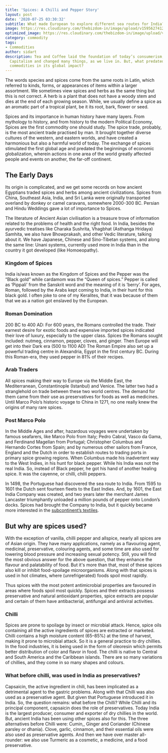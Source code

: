 ```yaml
---
title: 'Spices: A Chilli and Pepper Story'
layout: post
date: '2020-07-25 03:30:32'
subtitle: What made European to explore different sea routes for India?
image: https://res.cloudinary.com/thebizdom-in/image/upload/v1595627412/Spices_vmr8zf.png
optimized_image: https://res.cloudinary.com/thebizdom-in/image/upload/v1595627412/Spices_vmr8zf.png
category: commodity
tags:
- Commodities
author: sidart
description: Tea and Coffee laid the foundation of today’s consumerism, Cotton made
  Capitalism and changed many things, as we live in. But, what predated all these
  commodities in its global impact?
---
```


The words species and spices come from the same roots in Latin,  which referred to kinds, forms, or appearances of items within a larger assortment. We sometimes view spices and herbs as the same thing but this is not correct. A herb is a plant that does not have a woody stem and dies at the end of each growing season. While, we usually define a spice as an aromatic part of a tropical plant, be it its root, bark, flower or seed.

Spices and its importance in human history have many layers. From mythology to history, and from history to the modern Political Economy, Spices are the first commodity one should study.  The spice trade, probably, is the most ancient trade practised by man. 
It brought together diverse cultures of the western, and eastern worlds, and have created a harmonious but also a harmful world of today. The exchange of spices stimulated the first global age and predated the beginnings of economic globalization, wherein actions in one area of the world greatly affected people and events on another, the far-off continent. 

## The Early Days
Its origin is complicated, and we get some records on how ancient Egyptians traded spices and herbs among ancient civilizations. Spices from China, Southeast Asia, India, and Sri Lanka were originally transported overland by donkey or camel caravans, somewhere 2000-300 BC. Persian and Hindu Weddings gave a lot of importance to Spices. 

The literature of Ancient Asian civilisation is a treasure trove of information related to the problems of health and the right food. In India, besides the ayurvedic treatises like Charaka Sushrita, Vhagbhat (Asthanga Hridaya) Samhita, we also have Bhowprakash, and other Vedic literature, talking about it. We have Japanese, Chinese and Sino-Tibetan systems, and along the same line: Unani systems, currently used more in India than in the country it got developed (like Homoeopathy).

### Kingdom of Spices
India is/was known as the Kingdom of Spices and the Pepper was the “Black gold” while cardamom was the “Queen of spices.” Pepper is called as ‘Pippali’ from the Sanskrit word and the meaning of it is ‘berry’.
For ages, Roman, followed by the Arabs kept coming to India, in their hunt for this black gold. I often joke to one of my Keralites, that it was because of them that we as a nation got enslaved by the European.  
### Roman Domination
200 BC to 400 AD: For 600 years, the Romans controlled the trade. Their earnest desire for exotic foods and expensive imported spices indicated their love of luxury, especially to the upper class. Spices the Romans sought included: nutmeg, cinnamon, pepper, cloves, and ginger. Then Europe will get into their Dark era (500 to 1100 AD) The Roman Empire also set up a powerful trading centre in Alexandria, Egypt in the first century BC. During this Roman-era, they used pepper in 81% of their recipes.

### Arab Traders
All spices making their way to Europe via the Middle East, the Mediterranean, Constantinople (Istanbul) and Venice. The latter two had a stranglehold on trade between these two world centres. The demand for them came from their use as preservatives for foods as well as medicines. Until Marco Polo’s historic voyage to China in 1271, no one really knew the origins of many rare spices.
### Post Marco Polo
In the Middle Ages and after, hazardous voyages were undertaken by famous seafarers, like Marco Polo from Italy; Pedro Cabral, Vasco da Gama, and Ferdinand Magellan from Portugal; Christopher Columbus and Hernando Cortes from Spain; and by numerous other sailors from France, England and the Dutch in order to establish routes to trading ports in primary spice growing regions. When Columbus made his inadvertent way to the West Indies, in his hunt for black pepper. While his India was not the real India. So, instead of Black pepper, he got his hand of another healing spice. It was the cayenne, or chilli, chilli peppers.

In 1498, the Portuguese had discovered the sea route to India. From 1595 to 1601 the Dutch sent fourteen fleets to the East Indies. And, by 1601, the East India Company was created, and two years later the merchant James Lancaster triumphantly unloaded a million pounds of pepper onto London’s docks. Spices had brought the Company to India, but it quickly became more interested in the [subcontinent’s textiles](https://www.thebizdom.in/how-cotton-shaped-our-world/).

## But why are spices used? 
With the exception of vanilla, chilli pepper and allspice, nearly all spices are of Asian origin. They have many applications, namely as a flavouring agent, medicinal, preservative, colouring agents, and some time are also used for lowering blood pressure and increasing sexual potency. 
Still, you will find the most obvious answer for the above question, that they enhance the flavour and palatability of food. 
But it's more than that, most of these spices also kill or inhibit food-spoilage microorganisms. Along with that spices is used in hot climates, where (unrefrigerated) foods spoil most rapidly. 

Thus spices with the most potent antimicrobial properties are favoured in areas where foods spoil most quickly. Spices and their extracts possess preservative and natural antioxidant properties, spice extracts are popular and certain of them have antibacterial, antifungal and antiviral activities.
### Chilli 
Spices are prone to spoilage by insect or microbial attack. Hence, spice oils containing all the active ingredients of spices are extracted or marketed. Chilli contains a high moisture content (65–85%) at the time of harvest, making it prone to microbial attack. So it is a general practice to dry chillies. In the food industries, it is being used in the form of oleoresin which permits better distribution of color and flavor in food. The chilli is native to Central and South America and the Caribbean islands. There are so many variations of chillies, and they come in so many shapes and colours. 

### What before chilli, was used in India as preservatives?
Capsaicin, the active ingredient in chili, has been implicated as a detrimental agent to the gastric problems. Along with that Chilli was also used as a preservative agent. But given that Portuguese introduced it in India. So, the question remains: what before the Chilli? 
While Chilli and its principal component, capsaicin does the role of preservatives. Today India is the largest producer, consumer and exporter of dry chillies in the world. But, ancient India has been using other spices also for this. The three alternatives before Chilli were:  Cumin,, Ginger and Coriander (Chinese parsley or dhania). Clove, garlic, cinnamon, and their essential oils were also used as preservative agents. And then we have over master all-rounder: we also use Turmeric as a cosmetic, a medicine, and a food preservative.
